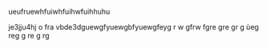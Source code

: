 ueufruewhfuiwhfuihwfuihhuhu

je3jju4hj o fra vbde3dguewgfyuewgbfyuewgfeyg
r
w
gfrw
fgre
gre
gr
g
ùeg
reg
g
re
g
rg
